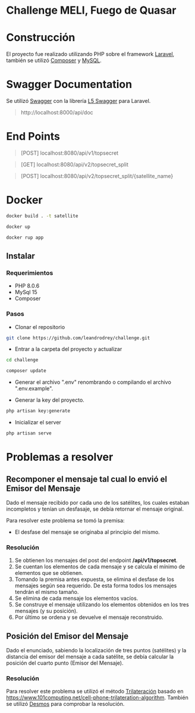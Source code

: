 # Challenge MELI, Fuego de Quasar

# Construcción
El proyecto fue realizado utilizando PHP sobre el framework [Laravel](https://laravel.com/), también se utilizó [Composer](https://getcomposer.org/) y [MySQL](https://www.mysql.com/).

# Swagger Documentation
Se utilizó [Swagger](https://swagger.io/) con la librería [L5 Swagger](https://github.com/DarkaOnLine/L5-Swagger) para Laravel.
> http://localhost:8000/api/doc

# End Points

> [POST] localhost:8080/api/v1/topsecret

> [GET] localhost:8080/api/v2/topsecret_split

> [POST] localhost:8080/api/v2/topsecret_split/{satellite_name}

# Docker

```bash
docker build . -t satellite
```

```bash
docker up
```

```bash
docker rup app
```


## Instalar

### Requerimientos
* PHP 8.0.6
* MySql 15 
* Composer

### Pasos
* Clonar el repositorio
```bash
git clone https://github.com/leandrodrey/challenge.git
```

* Entrar a la carpeta del proyecto y actualizar
```bash
cd challenge
```
```bash
composer update
```

* Generar el archivo ".env" renombrando o compilando el archivo ".env.example".

* Generar la key del proyecto.
```bash
php artisan key:generate
```
  
* Inicializar el server
```bash
php artisan serve
```
                                                                                           
# Problemas a resolver

## Recomponer el mensaje tal cual lo envió el Emisor del Mensaje
Dado el mensaje recibido por cada uno de los satélites, los cuales estaban incompletos y tenían un desfasaje, se debía retornar el mensaje original.

Para resolver este problema se tomó la premisa:
* El desfase del mensaje se originaba al principio del mismo.
 
### Resolución
1. Se obtienen los mensajes del post del endpoint **/api/v1/topsecret**.
2. Se cuentan los elementos de cada mensaje y se calcula el mínimo de elementos que se obtienen.
3. Tomando la premisa antes expuesta, se elimina el desfase de los mensajes según sea requerido. De esta forma todos los mensajes tendrán el mismo tamaño.
4. Se elimina de cada mensaje los elementos vacíos.
5. Se construye el mensaje utilizando los elementos obtenidos en los tres mensajes (y su posición).
6. Por último se ordena y se devuelve el mensaje reconstruido.


## Posición del Emisor del Mensaje
Dado el enunciado, sabiendo la localización de tres puntos (satélites) y la distancia del emisor del mensaje a cada satélite, 
se debía calcular la posición del cuarto punto (Emisor del Mensaje).
               
### Resolución

Para resolver este problema se utilizó el método [Trilateración](https://es.wikipedia.org/wiki/Trilateraci%C3%B3n) basado en https://www.101computing.net/cell-phone-trilateration-algorithm. También se utilizó [Desmos](https://www.desmos.com/calculator/vdy4hafwyb?lang=es) para comprobar la resolución.
